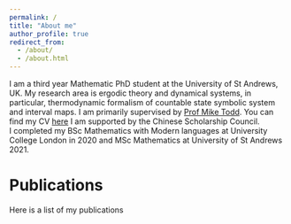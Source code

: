```yaml
---
permalink: /
title: "About me"
author_profile: true
redirect_from: 
  - /about/
  - /about.html
---
```


I am a third year Mathematic PhD student at the University of St Andrews, UK. My research area is ergodic theory and dynamical systems, in particular, thermodynamic formalism of countable state symbolic system and interval maps. I am primarily supervised by [Prof Mike Todd](https://mtoddm.github.io/). You can find my CV [here](../assets/CV.pdf) I am supported by the Chinese Scholarship Council. <br>
I completed my BSc Mathematics with Modern languages at University College London in 2020 and MSc Mathematics at University of St Andrews 2021. 

# Publications
<p>
  Here is a list of my publications 
</p>
